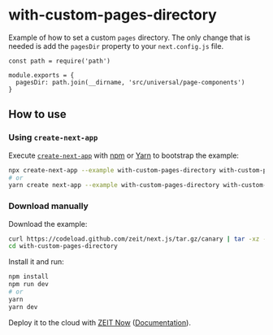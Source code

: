 # with-custom-pages-directory

Example of how to set a custom `pages` directory. The only change that is needed is add the `pagesDir` property to your `next.config.js` file.

```
const path = require('path')

module.exports = {
  pagesDir: path.join(__dirname, 'src/universal/page-components')
}
```

## How to use

### Using `create-next-app`

Execute [`create-next-app`](https://github.com/zeit/next.js/tree/canary/packages/create-next-app) with [npm](https://docs.npmjs.com/cli/init) or [Yarn](https://yarnpkg.com/lang/en/docs/cli/create/) to bootstrap the example:

```bash
npx create-next-app --example with-custom-pages-directory with-custom-pages-directory-app
# or
yarn create next-app --example with-custom-pages-directory with-custom-pages-directory-app
```

### Download manually

Download the example:

```bash
curl https://codeload.github.com/zeit/next.js/tar.gz/canary | tar -xz --strip=2 next.js-canary/examples/with-custom-pages-directory
cd with-custom-pages-directory
```

Install it and run:

```bash
npm install
npm run dev
# or
yarn
yarn dev
```

Deploy it to the cloud with [ZEIT Now](https://zeit.co/import?filter=next.js&utm_source=github&utm_medium=readme&utm_campaign=next-example) ([Documentation](https://nextjs.org/docs/deployment)).
